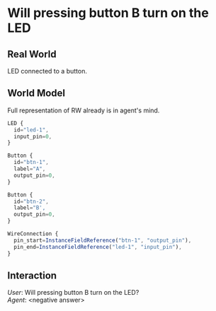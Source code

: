 # Will pressing button B turn on the LED

## Real World
LED connected to a button.

## World Model
Full representation of RW already is in agent's mind.
```js
LED {
  id="led-1",
  input_pin=0,
}

Button {
  id="btn-1",
  label="A",
  output_pin=0,
}

Button {
  id="btn-2",
  label="B',
  output_pin=0,
}

WireConnection {
  pin_start=InstanceFieldReference("btn-1", "output_pin"),
  pin_end=InstanceFieldReference("led-1", "input_pin"),
}
```

## Interaction
*User*: Will pressing button B turn on the LED?  
*Agent*: \<negative answer\>